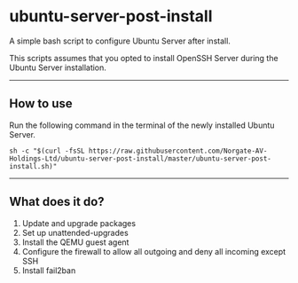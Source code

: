 # ubuntu-server-post-install

A simple bash script to configure Ubuntu Server after install.

This scripts assumes that you opted to install OpenSSH Server during the Ubuntu Server installation.

---

## How to use

Run the following command in the terminal of the newly installed Ubuntu Server.

```
sh -c "$(curl -fsSL https://raw.githubusercontent.com/Norgate-AV-Holdings-Ltd/ubuntu-server-post-install/master/ubuntu-server-post-install.sh)"
```

---

## What does it do?

1. Update and upgrade packages
2. Set up unattended-upgrades
3. Install the QEMU guest agent
4. Configure the firewall to allow all outgoing and deny all incoming except SSH
5. Install fail2ban
